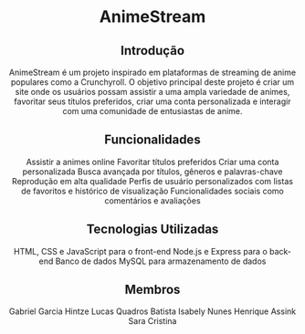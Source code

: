 <div align="center">

# AnimeStream

## Introdução

AnimeStream é um projeto inspirado em plataformas de streaming de anime populares como a Crunchyroll. O objetivo principal deste projeto é criar um site onde os usuários possam assistir a uma ampla variedade de animes, favoritar seus títulos preferidos, criar uma conta personalizada e interagir com uma comunidade de entusiastas de anime.

## Funcionalidades

 Assistir a animes online
 Favoritar títulos preferidos
 Criar uma conta personalizada
 Busca avançada por títulos, gêneros e palavras-chave
 Reprodução em alta qualidade
 Perfis de usuário personalizados com listas de favoritos e histórico de visualização
 Funcionalidades sociais como comentários e avaliações

## Tecnologias Utilizadas

 HTML, CSS e JavaScript para o front-end
 Node.js e Express para o back-end
 Banco de dados MySQL para armazenamento de dados

## Membros

  Gabriel Garcia Hintze
  Lucas Quadros Batista
  Isabely Nunes
  Henrique Assink
  Sara Cristina

</div>
